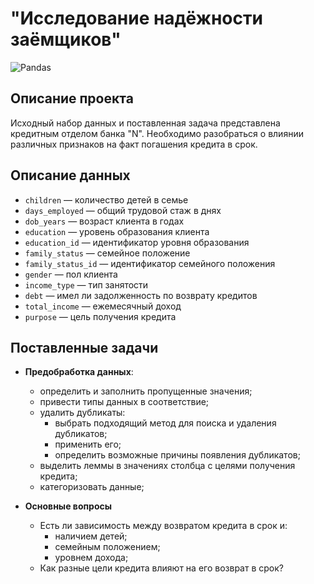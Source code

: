 # "Исследование надёжности заёмщиков"

![Pandas](https://img.shields.io/badge/pandas-%23150458.svg?style=for-the-badge&logo=pandas&logoColor=white)

## Описание проекта

Исходный набор данных и поставленная задача представлена кредитным отделом банка "N". Необходимо разобраться о влиянии различных признаков на факт погашения кредита в срок.

## Описание данных
- `children` — количество детей в семье
- `days_employed` — общий трудовой стаж в днях
- `dob_years` — возраст клиента в годах
- `education` — уровень образования клиента
- `education_id` — идентификатор уровня образования
- `family_status` — семейное положение
- `family_status_id` — идентификатор семейного положения
- `gender` — пол клиента
- `income_type` — тип занятости
- `debt` — имел ли задолженность по возврату кредитов
- `total_income` — ежемесячный доход
- `purpose` — цель получения кредита

## Поставленные задачи

- **Предобработка данных**:
  - определить и заполнить пропущенные значения;
  - привести типы данных в соответствие;
  - удалить дубликаты:
    - выбрать подходящий метод для поиска и удаления дубликатов;
    - применить его;
    - определить возможные причины появления дубликатов;
  - выделить леммы в значениях столбца с целями получения кредита;
  - категоризовать данные;

- **Основные вопросы**
  - Есть ли зависимость между возвратом кредита в срок и:
    - наличием детей;
    - семейным положением;
    - уровнем дохода;
  - Как разные цели кредита влияют на его возврат в срок?
